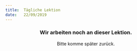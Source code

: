 ```yaml
---
title:  Tägliche Lektion
date:   22/09/2019
---
```


### <center>Wir arbeiten noch an dieser Lektion.</center>
<center>Bitte komme später zurück.</center>